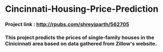 # Cincinnati-Housing-Price-Prediction

### Project link : http://rpubs.com/shreyjparth/562705

### This project predicts the prices of single-family houses in the Cinicinnati area based on data gathered from Zillow's      website.
